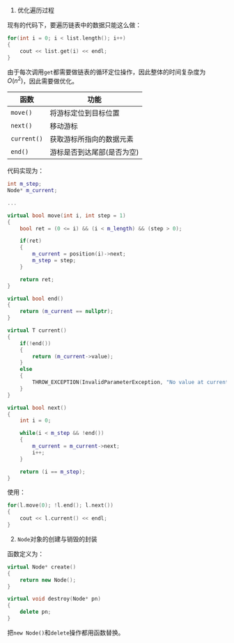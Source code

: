 1. 优化遍历过程

现有的代码下，要遍历链表中的数据只能这么做：

```cpp
for(int i = 0; i < list.length(); i++)
{
    cout << list.get(i) << endl;
}
```

由于每次调用`get`都需要做链表的循环定位操作，因此整体的时间复杂度为$O(n^2)$，因此需要做优化。

| 函数        | 功能                       |
| ----------- | -------------------------- |
| `move()`    | 将游标定位到目标位置       |
| `next()`    | 移动游标                   |
| `current()` | 获取游标所指向的数据元素   |
| `end()`     | 游标是否到达尾部(是否为空) |

代码实现为：
```cpp
int m_step;
Node* m_current;

...

virtual bool move(int i, int step = 1)
{
    bool ret = (0 <= i) && (i < m_length) && (step > 0);

    if(ret)
    {
        m_current = position(i)->next;
        m_step = step;
    }

    return ret;
}

virtual bool end()
{
    return (m_current == nullptr);
}

virtual T current()
{
    if(!end())
    {
        return (m_current->value);
    }
    else
    {
        THROW_EXCEPTION(InvalidParameterException, "No value at current position ...");
    }
}

virtual bool next()
{
    int i = 0;

    while(i < m_step && !end())
    {
        m_current = m_current->next;
        i++;
    }

    return (i == m_step);
}
```

使用：
```cpp
for(l.move(0); !l.end(); l.next())
{
    cout << l.current() << endl;
}
```

2. `Node`对象的创建与销毁的封装

函数定义为：

```cpp
virtual Node* create()
{
    return new Node();
}

virtual void destroy(Node* pn)
{
    delete pn;
}
```

把`new Node()`和`delete`操作都用函数替换。